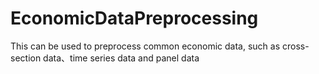 # EconomicDataPreprocessing
This  can be used to preprocess common economic data, such as cross-section data、time series data and panel data
